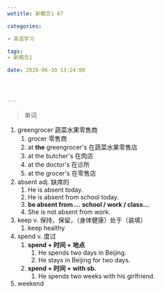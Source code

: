 ```yaml
---
wotitle: 新概念1 67

categories: 

- 英语学习

tags: 
- 新概念1

date: 2020-06-30 13:24:00




---
```


<!-- more -->

> 单词

1. greengrocer 蔬菜水果零售商
   1. grocer 零售商
   2. at **the** greengrocer's 在蔬菜水果零售店
   3. at the butcher's 在肉店
   4. at the doctor's 在诊所
   5. at the grocer's 在零售店
2. absent adj. 缺席的
   1. He is absent today.
   2. He is absent from school today.
   3. **be absent from ...**   **school / work / class...**
   4. She is not absent from work.
3. keep v. 保持，保留，（身体健康）处于（装填）
   1. keep healthy
4. spend v. 度过
   1. **spend + 时间 + 地点**
      1. He spends two days in Beijing.
      2. He stays in Beijing for two days.
   2. **spend + 时间 + with sb.**
      1. He spends two weeks with his girlfriend.
5. weekend